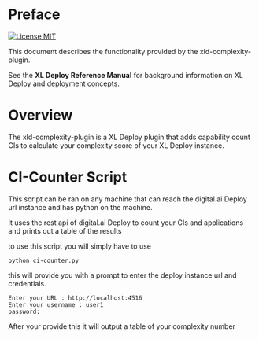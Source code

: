# Preface #

[![License MIT][license-image]][license-url]

[license-image]: https://img.shields.io/badge/license-MIT-yellow.svg
[license-url]: https://opensource.org/licenses/MIT



This document describes the functionality provided by the xld-complexity-plugin.

See the **XL Deploy Reference Manual** for background information on XL Deploy and deployment concepts.

# Overview #

The xld-complexity-plugin is a XL Deploy plugin that adds capability count CIs to calculate your complexity score
of your XL Deploy instance.

# CI-Counter Script #

This script can be ran on any machine that can reach the digital.ai Deploy url instance and has python on the machine.

It uses the rest api of digital.ai Deploy to count your CIs and applications and prints out a table of the results

to use this script you will simply have to use

`python ci-counter.py`

this will provide you with a prompt to enter the deploy instance url and credentials.

```
Enter your URL : http://localhost:4516
Enter your username : user1
password:
```
After your provide this it will output a table of your complexity number
